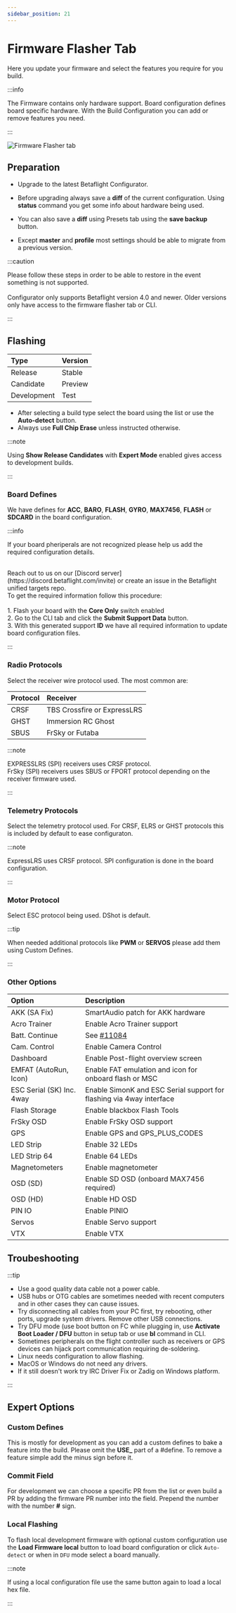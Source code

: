```yaml
---
sidebar_position: 21
---
```


# Firmware Flasher Tab

Here you update your firmware and select the features you require for you build.

:::info

The Firmware contains only hardware support. Board configuration defines board specific hardware. With the Build Configuration you can add or remove features you need.

:::

![Firmware Flasher tab](/img/betaflight_configurator_firmware_flasher_tab.png)

## Preparation

- Upgrade to the latest Betaflight Configurator.

- Before upgrading always save a <b>diff</b> of the current configuration. Using <b>status</b> command you get some info about hardware being used.
- You can also save a <b>diff</b> using Presets tab using the <b>save backup</b> button.
- Except <b>master</b> and <b>profile</b> most settings should be able to migrate from a previous version.

:::caution

Please follow these steps in order to be able to restore in the event something is not supported.<br/><br/>
Configurator only supports Betaflight version 4.0 and newer. Older versions only have access to the firmware flasher tab or CLI.

:::

## Flashing

| Type        | Version |
| :---------- | :------ |
| Release     | Stable  |
| Candidate   | Preview |
| Development | Test    |

- After selecting a build type select the board using the list or use the <b>Auto-detect</b> button.
- Always use <b>Full Chip Erase</b> unless instructed otherwise.

:::note

Using <b>Show Release Candidates</b> with <b>Expert Mode</b> enabled gives access to development builds.

:::

### Board Defines

We have defines for <b>ACC</b>, <b>BARO</b>, <b>FLASH</b>, <b>GYRO</b>, <b>MAX7456</b>, <b>FLASH</b> or <b>SDCARD</b> in the board configuration.

:::info

If your board pheriperals are not recognized please help us add the required configuration details.

<br/>
Reach out to us on our [Discord server](https://discord.betaflight.com/invite) or create an issue in the Betaflight unified targets repo.
<br/>
To get the required information follow this procedure:
<br/>
<br/>
1. Flash your board with the <b>Core Only</b> switch enabled
<br/>
2. Go to the CLI tab and click the <b>Submit Support Data</b> button.
<br/>
3. With this generated support <b>ID</b> we have all required information to update board configuration files.

:::

### Radio Protocols

Select the receiver wire protocol used. The most common are:

| Protocol | Receiver                    |
| :------- | :-------------------------- |
| CRSF     | TBS Crossfire or ExpressLRS |
| GHST     | Immersion RC Ghost          |
| SBUS     | FrSky or Futaba             |

:::note

EXPRESSLRS (SPI) receivers uses CRSF protocol.<br/>
FrSky (SPI) receivers uses SBUS or FPORT protocol depending on the receiver firmware used.

:::

### Telemetry Protocols

Select the telemetry protocol used. For CRSF, ELRS or GHST protocols this is included by default to ease configuraton.

:::note

ExpressLRS uses CRSF protocol. SPI configuration is done in the board configuration.

:::

### Motor Protocol

Select ESC protocol being used. DShot is default.

:::tip

When needed additional protocols like <b>PWM</b> or <b>SERVOS</b> please add them using Custom Defines.

:::

### Other Options

| Option                    | Description                                                          |
| :------------------------ | :------------------------------------------------------------------- |
| AKK (SA Fix)              | SmartAudio patch for AKK hardware                                    |
| Acro Trainer              | Enable Acro Trainer support                                          |
| Batt. Continue            | See [#11084](https://github.com/betaflight/betaflight/pull/11084)    |
| Cam. Control              | Enable Camera Control                                                |
| Dashboard                 | Enable Post-flight overview screen                                   |
| EMFAT (AutoRun, Icon)     | Enable FAT emulation and icon for onboard flash or MSC               |
| ESC Serial (SK) Inc. 4way | Enable SimonK and ESC Serial support for flashing via 4way interface |
| Flash Storage             | Enable blackbox Flash Tools                                          |
| FrSky OSD                 | Enable FrSky OSD support                                             |
| GPS                       | Enable GPS and GPS_PLUS_CODES                                        |
| LED Strip                 | Enable 32 LEDs                                                       |
| LED Strip 64              | Enable 64 LEDs                                                       |
| Magnetometers             | Enable magnetometer                                                  |
| OSD (SD)                  | Enable SD OSD (onboard MAX7456 required)                             |
| OSD (HD)                  | Enable HD OSD                                                        |
| PIN IO                    | Enable PINIO                                                         |
| Servos                    | Enable Servo support                                                 |
| VTX                       | Enable VTX                                                           |

## Troubeshooting

:::tip

- Use a good quality data cable not a power cable.
- USB hubs or OTG cables are sometimes needed with recent computers and in other cases they can cause issues.
- Try disconnecting all cables from your PC first, try rebooting, other ports, upgrade system drivers. Remove other USB connections.
- Try DFU mode (use boot button on FC while plugging in, use <b>Activate Boot Loader / DFU</b> button in setup tab or use <b>bl</b> command in CLI.
- Sometimes peripherals on the flight controller such as receivers or GPS devices can hijack port communication requiring de-soldering.
- Linux needs configuration to allow flashing.
- MacOS or Windows do not need any drivers.
- If it still doesn't work try IRC Driver Fix or Zadig on Windows platform.

:::

## Expert Options

### Custom Defines

This is mostly for development as you can add a custom defines to bake a feature into the build. Please omit the **USE\_** part of a #define.
To remove a feature simple add the minus sign before it.

### Commit Field

For development we can choose a specific PR from the list or even build a PR by adding the firmware PR number into the field. Prepend the number with the number **#** sign.

### Local Flashing

To flash local development firmware with optional custom configuration use the <b>Load Firmware local</b> button to load board configuration or click `Auto-detect` or when in `DFU` mode select a board manually.

:::note

If using a local configuration file use the same button again to load a local hex file.

:::
